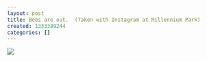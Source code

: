 ```yaml
---
layout: post
title: Bees are out.  (Taken with Instagram at Millennium Park)
created: 1333389244
categories: []
---
```

<img src="http://30.media.tumblr.com/tumblr_m1v5q53y0w1rsr8w3o1_500.jpg"/><br/><br/>
